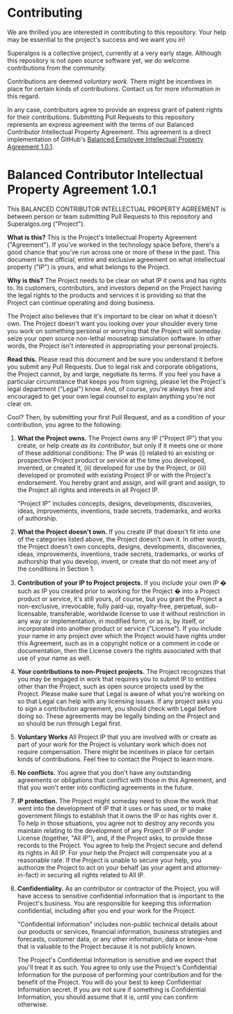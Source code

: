 # Contributing

We are thrilled you are interested in contributing to this repository. Your help may be essential to the project's success and we want you in!

Superalgos is a collective project, currently at a very early stage. Although this repository is not open source software yet, we do welcome contributions from the community.

Contributions are deemed _voluntary work_. There might be incentives in place for certain kinds of contributions. Contact us for more information in this regard.

In any case, contributors agree to provide an express grant of patent rights for their contributions. Submitting Pull Requests to this repository represents an express agreement with the terms of our Balanced Contributor Intellectual Property Agreement. This agreement is a direct implementation of GitHub's [Balanced Employee Intellectual Property Agreement 1.0.1](https://github.com/github/balanced-employee-ip-agreement/blob/master/Balanced_Employee_IP_Agreement.md).

# Balanced Contributor Intellectual Property Agreement 1.0.1

This BALANCED CONTRIBUTOR INTELLECTUAL PROPERTY AGREEMENT is between person or team submitting Pull Requests to this repository and Superalgos.org ("Project").

**What is this?** This is the Project's Intellectual Property Agreement ("Agreement"). If you've worked in the technology space before, there's a good chance that you've run across one or more of these in the past. This document is the official, entire and exclusive agreement on what intellectual property ("IP") is yours, and what belongs to the Project.

**Why is this?** The Project needs to be clear on what IP it owns and has rights to. Its customers, contributors, and investors depend on the Project having the legal rights to the products and services it is providing so that the Project can continue operating and doing business.

The Project also believes that it's important to be clear on what it doesn't own. The Project doesn't want you looking over your shoulder every time you work on something personal or worrying that the Project will someday seize your open source non-lethal mousetrap simulation software. In other words, the Project isn't interested in appropriating your personal projects.

**Read this.** Please read this document and be sure you understand it before you submit any Pull Requests. Due to legal risk and corporate obligations, the Project cannot, by and large, negotiate its terms. If you feel you have a particular circumstance that keeps you from signing, please let the Project's legal department ("Legal") know. And, of course, you're always free and encouraged to get your own legal counsel to explain anything you're not clear on.

Cool? Then, by submitting your first Pull Request, and as a condition of your contribution, you agree to the following:

1. **What the Project owns.** The Project owns any IP ("Project IP") that you create, or help create _as its contributor_, but only if it meets one or more of these additional conditions: The IP was (i) related to an existing or prospective Project product or service at the time you developed, invented, or created it, (ii) developed for use by the Project, or (iii) developed or promoted with existing Project IP or with the Project's endorsement. You hereby grant and assign, and will grant and assign, to the Project all rights and interests in all Project IP.

   "Project IP" includes concepts, designs, developments, discoveries, ideas, improvements, inventions, trade secrets, trademarks, and works of authorship.

2. **What the Project doesn't own.** If you create IP that doesn't fit into one of the categories listed above, the Project doesn't own it. In other words, the Project doesn't own concepts, designs, developments, discoveries, ideas, improvements, inventions, trade secrets, trademarks, or works of authorship that you develop, invent, or create that do not meet any of the conditions in Section 1.

3. **Contribution of your IP to Project projects.** If you include your own IP � such as IP you created prior to working for the Project � into a Project product or service, it's still yours, of course, but you grant the Project a non-exclusive, irrevocable, fully paid-up, royalty-free, perpetual, sub-licensable, transferable, worldwide license to use it without restriction in any way or implementation, in modified form, or as is, by itself, or incorporated into another product or service ("License"). If you include your name in any project over which the Project would have rights under this Agreement, such as in a copyright notice or a comment in code or documentation, then the License covers the rights associated with that use of your name as well.

4. **Your contributions to non-Project projects.** The Project recognizes that you may be engaged in work that requires you to submit IP to entities other than the Project, such as open source projects used by the Project. Please make sure that Legal is aware of what you're working on so that Legal can help with any licensing issues. If any project asks you to sign a contribution agreement, you should check with Legal before doing so. These agreements may be legally binding on the Project and so should be run through Legal first.

5. **Voluntary Works** All Project IP that you are involved with or create as part of your work for the Project is voluntary work which does not require compensation. There might be incentives in place for certain kinds of contributions. Feel free to contact the Project to learn more.

6. **No conflicts.** You agree that you don't have any outstanding agreements or obligations that conflict with those in this Agreement, and that you won't enter into conflicting agreements in the future.

7. **IP protection.** The Project might someday need to show the work that went into the development of IP that it uses or has used, or to make government filings to establish that it owns the IP or has rights over it. To help in those situations, you agree not to destroy any records you maintain relating to the development of any Project IP or IP under License (together, "All IP"), and, if the Project asks, to provide those records to the Project. You agree to help the Project secure and defend its rights in All IP. For your help the Project will compensate you at a reasonable rate. If the Project is unable to secure your help, you authorize the Project to act on your behalf (as your agent and attorney-in-fact) in securing all rights related to All IP.

8. **Confidentiality.** As an contributor or contractor of the Project, you will have access to sensitive confidential information that is important to the Project's business. You are responsible for keeping this information confidential, including after you end your work for the Project.

   "Confidential Information" includes non-public technical details about our products or services, financial information, business strategies and forecasts, customer data, or any other information, data or know-how that is valuable to the Project because it is not publicly known.

   The Project's Confidential Information is sensitive and we expect that you'll treat it as such. You agree to only use the Project's Confidential Information for the purpose of performing your contribution and for the benefit of the Project. You will do your best to keep Confidential Information secret. If you are not sure if something is Confidential Information, you should assume that it is, until you can confirm otherwise.
